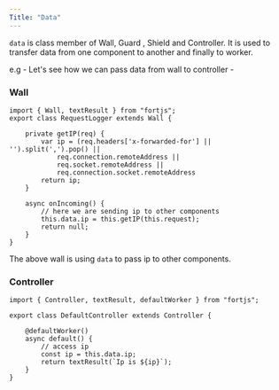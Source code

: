 ```yaml
---
Title: "Data"
---
```



`data` is class member of Wall, Guard , Shield and Controller. It is used to transfer data from one component to another and finally to worker.

e.g - Let's see how we can pass data from wall to controller - 

### Wall

```
import { Wall, textResult } from "fortjs";
export class RequestLogger extends Wall {

    private getIP(req) {
        var ip = (req.headers['x-forwarded-for'] || '').split(',').pop() ||
            req.connection.remoteAddress ||
            req.socket.remoteAddress ||
            req.connection.socket.remoteAddress
        return ip;
    }

    async onIncoming() {
        // here we are sending ip to other components
        this.data.ip = this.getIP(this.request);
        return null;
    }
}
```

The above wall is using `data` to pass ip to other components.

### Controller

```
import { Controller, textResult, defaultWorker } from "fortjs";

export class DefaultController extends Controller {

    @defaultWorker()
    async default() {
        // access ip 
        const ip = this.data.ip;
        return textResult(`Ip is ${ip}`);
    }
}
```